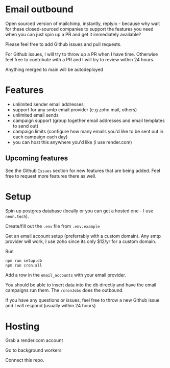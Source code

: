# Email outbound

Open sourced version of mailchimp, instantly, replyio - because why wait for these closed-sourced companies to support the features you need when you can just spin up a PR and get it immediately available?

Please feel free to add Github issues and pull requests. 

For Github issues, I will try to throw up a PR when I have time. Otherwise feel free to contribute with a PR and I will try to review within 24 hours.

Anything merged to main will be autodeployed

# Features

- unlimited sender email addresses 
- support for any smtp email provider (e.g zoho mail, others)
- unlimited email sends
- campaign support (group together email addresses and email templates to send out)
- campaign limits (configure how many emails you'd like to be sent out in each campaign each day)
- you can host this anywhere you'd like (i use render.com)

## Upcoming features

See the Github `Issues` section for new features that are being added. Feel free to request more features there as well.

# Setup

Spin up postgres database (locally or you can get a hosted one - I use `neon.tech`).

Create/fill out the `.env` file from `.env.example`

Get an email account setup (preferrably with a custom domain). Any smtp provider will work, I use zoho since its only $12/yr for a custom domain.

Run

```bash
npm run setup:db
npm run cron:all
```

Add a row in the `email_accounts` with your email provider.

You should be able to insert data into the db directly and have the email campaigns run them. The `/cronJobs` does the outbound.

If you have any questions or issues, feel free to throw a new Github issue and I will respond (usually within 24 hours)

# Hosting

Grab a render.com account

Go to background workers

Connect this repo.
